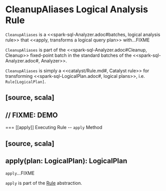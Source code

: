 # CleanupAliases Logical Analysis Rule

`CleanupAliases` is a <<spark-sql-Analyzer.adoc#batches, logical analysis rule>> that <<apply, transforms a logical query plan>> with...FIXME

`CleanupAliases` is part of the <<spark-sql-Analyzer.adoc#Cleanup, Cleanup>> fixed-point batch in the standard batches of the <<spark-sql-Analyzer.adoc#, Analyzer>>.

`CleanupAliases` is simply a <<catalyst/Rule.md#, Catalyst rule>> for transforming <<spark-sql-LogicalPlan.adoc#, logical plans>>, i.e. `Rule[LogicalPlan]`.

[source, scala]
----
// FIXME: DEMO
----

=== [[apply]] Executing Rule -- `apply` Method

[source, scala]
----
apply(plan: LogicalPlan): LogicalPlan
----

`apply`...FIXME

`apply` is part of the [Rule](catalyst/Rule.md#apply) abstraction.
